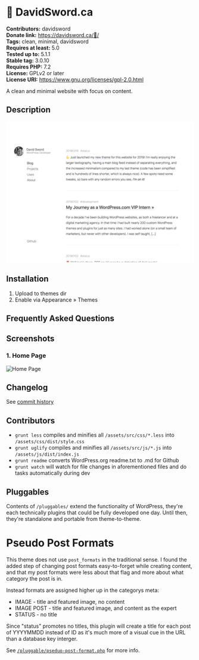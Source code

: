 # 🦊 DavidSword.ca #
**Contributors:**      davidsword  
**Donate link:**       https://davidsword.ca/🍺/  
**Tags:**              clean, minimal, davidsword  
**Requires at least:** 5.0  
**Tested up to:**      5.1.1  
**Stable tag:**        3.0.10  
**Requires PHP:**      7.2  
**License:**           GPLv2 or later  
**License URI:**       https://www.gnu.org/licenses/gpl-2.0.html  

A clean and minimal website with focus on content.

## Description ##

![](screenshot.png)

## Installation ##

1. Upload to themes dir
2. Enable via Appearance » Themes

## Frequently Asked Questions ##


## Screenshots ##

### 1. Home Page ###
![Home Page](http://ps.w.org/🦊-davidsword.ca/assets/screenshot-1.png)


## Changelog ##

See [commit history](https://github.com/davidsword/davidsword.ca/commits/master)

## Contributors ##

* `grunt less` compiles and minifies all `/assets/src/css/*.less` into `/assets/css/dist/style.css`
* `grunt uglify` compiles and minifies all `/assets/src/js/*.js` into `/assets/js/dist/index.js`
* `grunt readme` converts WordPress.org readme.txt to .md for Github
* `grunt watch` will watch for file changes in aforementioned files and do tasks automatically during dev

## Pluggables ##

Contents of `/pluggables/` extend the functionality of WordPress, they're each technically plugins that could be fully developed one day. Until then, they're standalone and portable from theme-to-theme.

# Pseudo Post Formats #

This theme does not use `post_formats` in the traditional sense. I found the added step of changing post formats easy-to-forget while creating content, and that my post formats were less about that flag and more about what category the post is in.

Instead formats are assigned higher up in the categorys meta:

* IMAGE      - title and featured image, no content
* IMAGE POST - title and featured image, and content as the expert
* STATUS     - no title

Since "status" promotes no titles, this plugin will create a title for each post of YYYYMMDD instead of ID as it's much more of a visual cue in the URL than a database key interger.

See [`/pluggable/pseduo-post-format.php`](pluggable/pseduo-post-format.php) for more info.
